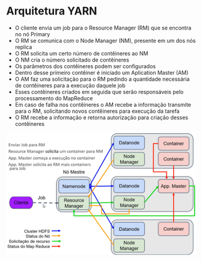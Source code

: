 # Arquitetura YARN

- O cliente envia um job para o Resource Manager (RM) que se encontra no nó Primary
- O RM se comunica com o Node Manager (NM), presente em um dos nós replica
- O RM  solicita um certo número de contêineres ao NM
- O NM cria o número solicitado de contêineres
- Os parâmetros dos contêineres podem ser configurados
- Dentro desse primeiro contêiner é iniciado um Aplication Master (AM)
- O AM faz uma solicitação para o RM pedindo a quantidade necessária de contêineres para a execução daquele job
-  Esses contêineres criados em seguida que serão responsáveis pelo processamento do MapReduce
-  Em caso de falha nos contêineres o AM recebe a informação transmite para o RM, solicitando novos contêineres para execução da tarefa
-  O RM recebe a informação e retorna autorização para criação desses contêineres

![YARN](IMAGENS/08.png)

